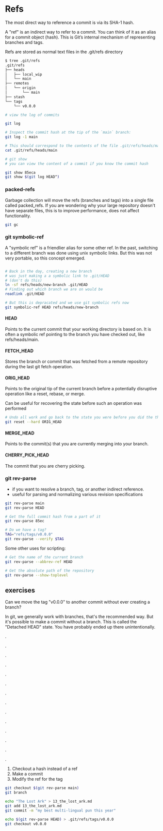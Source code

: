 # Refs

The most direct way to reference a commit is via its SHA-1 hash.

A "ref" is an indirect way to refer to a commit. You can think of it as an alias for a commit object (hash). This is Git’s internal mechanism of representing branches and tags.

Refs are stored as normal text files in the .git/refs directory

```bash
$ tree .git/refs
.git/refs
├── heads
│   ├── local_wip
│   └── main
├── remotes
│   └── origin
│       └── main
├── stash
└── tags
    └── v0.0.0
```

```bash
# view the log of commits

git log

# Inspect the commit hash at the tip of the `main` branch:
git log -1 main

# This should correspond to the contents of the file .git/refs/heads/main
cat .git/refs/heads/main

# git show
# you can view the content of a commit if you know the commit hash 

git show 85eca
git show $(git log HEAD^)
```

### packed-refs

Garbage collection will move the refs (branches and tags) into a single file called packed_refs.
If you are wondering why your large repository doesn't have separate files, this is to improve performance, does not affect functionality.

```bash
git gc
```


### git symbolic-ref

A "symbolic ref" is a friendlier alias for some other ref.
In the past, switching to a different branch was done using unix symbolic links. But this was not very portable, so this concept emerged.

```bash

# Back in the day, creating a new branch 
# was just making a a symbolic link to .git/HEAD
# (don't do this)
ln -sf refs/heads/new-branch .git/HEAD
# Finding out which branch we are on would be
readlink .git/HEAD

# But this is depracated and we use git symbolic refs now
git symbolic-ref HEAD refs/heads/new-branch
```

#### HEAD

Points to the current commit that your working directory is based on. It is often a symbolic ref pointing to the branch you have checked out, like refs/heads/main.

#### FETCH_HEAD

Stores the branch or commit that was fetched from a remote repository during the last git fetch operation.

#### ORIG_HEAD

Points to the original tip of the current branch before a potentially disruptive operation like a reset, rebase, or merge.

Can be useful for recovering the state before such an operation was performed

```bash
# Undo all work and go back to the state you were before you did the thing
git reset --hard ORIG_HEAD
```

#### MERGE_HEAD

Points to the commit(s) that you are currently merging into your branch.

#### CHERRY_PICK_HEAD

The commit that you are cherry picking.

### git rev-parse

* if you want to resolve a branch, tag, or another indirect reference.
* useful for parsing and normalizing various revision specifications

```bash
git rev-parse main
git rev-parse HEAD

# Get the full commit hash from a part of it
git rev-parse 85ec

# Do we have a tag?
TAG="refs/tags/v0.0.0"
git rev-parse --verify $TAG
```

Some other uses for scripting:

```bash
# Get the name of the current branch
git rev-parse --abbrev-ref HEAD

# Get the absolute path of the repository
git rev-parse --show-toplevel
```

## exercises

Can we move the tag "v0.0.0" to another commit without ever creating a branch?

In git, we generally work with branches, that's the recommended way. But it's possible to make a commit without a branch. This is called the "Detached HEAD" state. You have probably ended up there unintentionally.


.

.

.

.

.

.

.

.

.

.

.

.

.

.

1) Checkout a hash instead of a ref
2) Make a commit
3) Modify the ref for the tag


```bash
git checkout $(git rev-parse main)
git branch

echo "The Lost Ark" > 13_the_lost_ark.md
git add 13_the_lost_ark.md
git commit -m "my best multi-lingual pun this year"

echo $(git rev-parse HEAD) > .git/refs/tags/v0.0.0
git checkout v0.0.0
```
